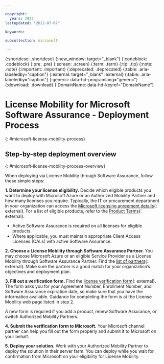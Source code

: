 ```yaml
---

copyright:
  years: 2022
lastupdated: "2022-07-07"

keywords:

subcollection: microsoft

---
```


{:shortdesc: .shortdesc}
{:new_window: target="_blank"}
{:codeblock: .codeblock}
{:pre: .pre}
{:screen: .screen}
{:term: .term}
{:tip: .tip}
{:note: .note}
{:important: .important}
{:deprecated: .deprecated}
{:table: .aria-labeledby="caption"}
{:external: target="_blank" .external}
{:table: .aria-labeledby="caption"}
{:generic: data-hd-programlang="generic"}
{:download: .download}
{:DomainName: data-hd-keyref="DomainName"}

# License Mobility for Microsoft Software Assurance - Deployment Process
{: #microsoft-license-mobility-process}

## Step-by-step deployment overview 
{: #microsoft-license-mobility-process-overview}

When deploying via License Mobility through Software Assurance, follow these simple steps:

**1. Determine your license eligibility.**
Decide which eligible products you want to deploy with Microsoft Azure or an Authorized Mobility Partner and how many licenses you require. Typically, the IT or procurement department in your organization can access the [Microsoft licensing agreement details](http://www.microsoftvolumelicensing.com){: external}. For a list of eligible products, refer to the [Product Terms](http://www.microsoftvolumelicensing.com){: external}.

* Active Software Assurance is required on all licenses for eligible products.
* Where applicable, you must maintain appropriate Client Access Licenses (CALs) with  active Software Assurance.

**2. Choose a License Mobility through Software Assurance Partner.**
You may choose Microsoft Azure or an eligible Service Provider as a License Mobility through Software Assurance Partner. Find the [list of partners](https://www.microsoft.com/en-us/licensing/licensing-programs/software-assurance-license-mobility.aspx){: external}. Make sure the partner is a good match for your organization’s objectives and deployment plan.

**3. Fill out a verification form.**
Find the [license verification form](http://www.microsoftvolumelicensing.com/DocumentSearch.aspx){: external}.
The form asks you for your Agreement Number, Enrollment Number, and Software Assurance expiration date, so make sure that you have the information available. Guidance for completing the form is at the License Mobility web page listed in step 2.

A new form is required if you add a product, renew Software Assurance, or switch Authorized Mobility Partners.

**4. Submit the verification form to Microsoft.**
Your Microsoft channel partner can help you fill out the form properly and submit it to Microsoft on your behalf.

**5. Deploy your solution.**
Work with your Authorized Mobility Partner to deploy the solution in their server farm. You can deploy while you wait for confirmation from Microsoft on your eligibility for License Mobility.
